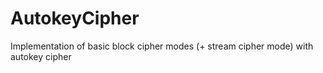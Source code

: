 # AutokeyCipher
Implementation of basic block cipher modes (+ stream cipher mode) with autokey cipher
